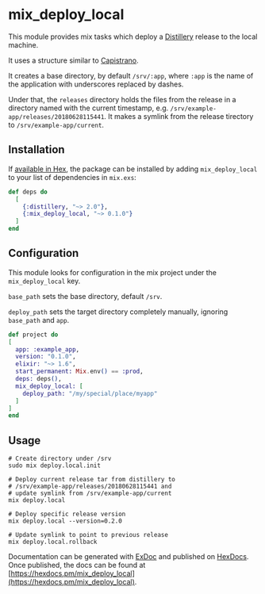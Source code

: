 # mix_deploy_local

This module provides mix tasks which deploy a
[Distillery](https://github.com/bitwalker/distillery) release to the local machine.

It uses a structure similar to [Capistrano](https://capistranorb.com/documentation/getting-started/structure/).

It creates a base directory, by default `/srv/:app`, where `:app` is
the name of the application with underscores replaced by dashes.

Under that, the `releases` directory holds the files from the release
in a directory named with the current timestamp, e.g. `/srv/example-app/releases/20180628115441`.
It makes a symlink from the release tirectory to `/srv/example-app/current`.

## Installation

If [available in Hex](https://hex.pm/docs/publish), the package can be installed
by adding `mix_deploy_local` to your list of dependencies in `mix.exs`:

```elixir
def deps do
  [
    {:distillery, "~> 2.0"},
    {:mix_deploy_local, "~> 0.1.0"}
  ]
end
```

## Configuration

This module looks for configuration in the
mix project under the `mix_deploy_local` key.

`base_path` sets the base directory, default `/srv`.

`deploy_path` sets the target directory completely manually, ignoring `base_path` and `app`.

```elixir
def project do
[
  app: :example_app,
  version: "0.1.0",
  elixir: "~> 1.6",
  start_permanent: Mix.env() == :prod,
  deps: deps(),
  mix_deploy_local: [
    deploy_path: "/my/special/place/myapp"
  ]
]
end
```

## Usage

```shell
# Create directory under /srv
sudo mix deploy.local.init

# Deploy current release tar from distillery to
# /srv/example-app/releases/20180628115441 and
# update symlink from /srv/example-app/current
mix deploy.local

# Deploy specific release version
mix deploy.local --version=0.2.0

# Update symlink to point to previous release
mix deploy.local.rollback
```

Documentation can be generated with [ExDoc](https://github.com/elixir-lang/ex_doc)
and published on [HexDocs](https://hexdocs.pm). Once published, the docs can
be found at [https://hexdocs.pm/mix_deploy_local](https://hexdocs.pm/mix_deploy_local).
